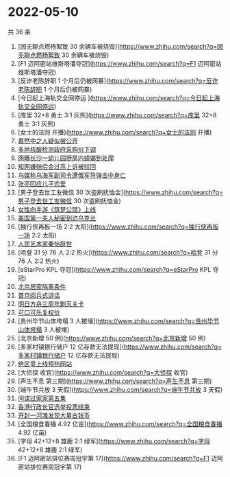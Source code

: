 # 2022-05-10

共 36 条

<!-- BEGIN -->
<!-- 最后更新时间 Tue May 10 2022 23:13:31 GMT+0800 (China Standard Time) -->

1. [因无聊点燃杨絮致 30 余辆车被烧毁](https://www.zhihu.com/search?q=因无聊点燃杨絮致 30 余辆车被烧毁)
1. [F1 迈阿密站维斯塔潘夺冠](https://www.zhihu.com/search?q=F1 迈阿密站维斯塔潘夺冠)
1. [反诈老陈辞职 1 个月后仍被网暴](https://www.zhihu.com/search?q=反诈老陈辞职 1 个月后仍被网暴)
1. [今日起上海轨交全网停运 ​](https://www.zhihu.com/search?q=今日起上海轨交全网停运 ​)
1. [库里 32+8 勇士 3:1 灰熊](https://www.zhihu.com/search?q=库里 32+8 勇士 3:1 灰熊)
1. [女士的法则 开播](https://www.zhihu.com/search?q=女士的法则 开播)
1. [嘉然中之人疑似被公开](https://www.zhihu.com/search?q=嘉然中之人疑似被公开)
1. [多地核酸检测政府采购价下调](https://www.zhihu.com/search?q=多地核酸检测政府采购价下调)
1. [网曝长沙一幼儿园厨房内蟑螂到处爬](https://www.zhihu.com/search?q=网曝长沙一幼儿园厨房内蟑螂到处爬)
1. [知网嫌赔偿金过高上诉被驳回](https://www.zhihu.com/search?q=知网嫌赔偿金过高上诉被驳回)
1. [乌媒称乌海军副司令遭俄军导弹击中身亡](https://www.zhihu.com/search?q=乌媒称乌海军副司令遭俄军导弹击中身亡)
1. [张亮回应儿子恋爱](https://www.zhihu.com/search?q=张亮回应儿子恋爱)
1. [男子登去世工友微信 30 次盗刷抚恤金](https://www.zhihu.com/search?q=男子登去世工友微信 30 次盗刷抚恤金)
1. [女性向手游《筑梦公馆》上线](https://www.zhihu.com/search?q=女性向手游《筑梦公馆》上线)
1. [美国第一夫人秘密到访乌克兰](https://www.zhihu.com/search?q=美国第一夫人秘密到访乌克兰)
1. [独行侠再扳一场 2:2 太阳](https://www.zhihu.com/search?q=独行侠再扳一场 2:2 太阳)
1. [人民艺术家秦怡辞世](https://www.zhihu.com/search?q=人民艺术家秦怡辞世)
1. [哈登 31 分 76 人 2:2 热火](https://www.zhihu.com/search?q=哈登 31 分 76 人 2:2 热火)
1. [eStarPro KPL 夺冠](https://www.zhihu.com/search?q=eStarPro KPL 夺冠)
1. [北京居家隔离条件](https://www.zhihu.com/search?q=北京居家隔离条件)
1. [普京阅兵式讲话](https://www.zhihu.com/search?q=普京阅兵式讲话)
1. [明日方舟三周年剿灭关卡](https://www.zhihu.com/search?q=明日方舟三周年剿灭关卡)
1. [可口可乐复权价](https://www.zhihu.com/search?q=可口可乐复权价)
1. [贵州毕节山体垮塌 3 人被埋](https://www.zhihu.com/search?q=贵州毕节山体垮塌 3 人被埋)
1. [北京新增 50 例](https://www.zhihu.com/search?q=北京新增 50 例)
1. [多家村镇银行储户 12 亿存款无法提现](https://www.zhihu.com/search?q=多家村镇银行储户 12 亿存款无法提现)
1. [绝区零上线预热网站](https://www.zhihu.com/search?q=绝区零上线预热网站)
1. [大侦探 收官](https://www.zhihu.com/search?q=大侦探 收官)
1. [声生不息 第三期](https://www.zhihu.com/search?q=声生不息 第三期)
1. [端午节共放 3 天假](https://www.zhihu.com/search?q=端午节共放 3 天假)
1. [间谍过家家第五集](https://www.zhihu.com/search?q=间谍过家家第五集)
1. [香港行政长官选举投票结束](https://www.zhihu.com/search?q=香港行政长官选举投票结束)
1. [开封一河滩发现大量古钱币](https://www.zhihu.com/search?q=开封一河滩发现大量古钱币)
1. [全国粮食春播 4.92 亿亩](https://www.zhihu.com/search?q=全国粮食春播 4.92 亿亩)
1. [字母 42+12+8 雄鹿 2:1 绿军](https://www.zhihu.com/search?q=字母 42+12+8 雄鹿 2:1 绿军)
1. [F1 迈阿密站排位赛周冠宇第 17](https://www.zhihu.com/search?q=F1 迈阿密站排位赛周冠宇第 17)

<!-- END -->
